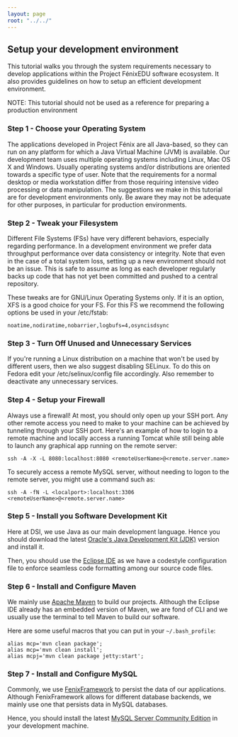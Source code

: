 ```yaml
---
layout: page
root: "../../"
---
```


## Setup your development environment

This tutorial walks you through the system requirements necessary to develop applications within the Project FénixEDU software ecosystem. It also provides guidelines on how to setup an efficient development environment.

NOTE: This tutorial should not be used as a reference for preparing a production environment

### Step 1 - Choose your Operating System

The applications developed in Project Fénix are all Java-based, so they can run on any platform for which a Java Virtual Machine (JVM) is available. Our development team uses multiple operating systems including Linux, Mac OS X and Windows. Usually operating systems and/or distributions are oriented towards a specific type of user. Note that the requirements for a normal desktop or media workstation differ from those requiring intensive video processing or data manipulation. The suggestions we make in this tutorial are for development environments only. Be aware they may not be adequate for other purposes, in particular for production environments.

### Step 2 - Tweak your Filesystem

Different File Systems (FSs) have very different behaviors, especially regarding performance. In a development environment we prefer data throughput performance over data consistency or integrity. Note that even in the case of a total system loss, setting up a new environment should not be an issue. This is safe to assume as long as each developer regularly backs up code that has not yet been committed and pushed to a central repository.

These tweaks are for GNU/Linux Operating Systems only.
If it is an option, XFS is a good choice for your FS. For this FS we recommend the following options be used in your /etc/fstab:

```noatime,nodiratime,nobarrier,logbufs=4,osyncisdsync```

### Step 3 - Turn Off Unused and Unnecessary Services

If you're running a Linux distribution on a machine that won't be used by different users, then we also suggest disabling SELinux. To do this on Fedora edit your /etc/selinux/config file accordingly. Also remember to deactivate any unnecessary services.


### Step 4 - Setup your Firewall

Always use a firewall! At most, you should only open up your SSH port. Any other remote access you need to make to your machine can be achieved by tunneling through your SSH port. Here's an example of how to login to a remote machine and locally access a running Tomcat while still being able to launch any graphical app running on the remote server:

```ssh -A -X -L 8080:localhost:8080 <remoteUserName>@<remote.server.name>```

To securely access a remote MySQL server, without needing to logon to the remote server, you might use a command such as:

```ssh -A -fN -L <localport>:localhost:3306 <remoteUserName>@<remote.server.name>```

### Step 5 - Install you Software Development Kit

Here at DSI, we use Java as our main development language. Hence you should download the latest [Oracle's Java Development Kit (JDK)][Java Oracle] version and install it.

Then, you should use the [Eclipse IDE][Eclipse] as we have a codestyle configuration file to enforce seamless code formatting among our source code files.

### Step 6 - Install and Configure Maven

We mainly use [Apache Maven][Maven] to build our projects. Although the Eclipse IDE already has an embedded version of Maven, we are fond of CLI and we usually use the terminal to tell Maven to build our software.

Here are some useful macros that you can put in your ```~/.bash_profile```:

    alias mcp='mvn clean package';
    alias mcp='mvn clean install';
    alias mcpj='mvn clean package jetty:start';

### Step 7 - Install and Configure MySQL

Commonly, we use [FenixFramework][FenixFramework] to persist the data of our applications. Although FenixFramework allows for different database backends, we mainly use one that persists data in MySQL databases.

Hence, you should install the latest [MySQL Server Community Edition][MySQL] in your development machine.

[FenixFramework]: http://fenix-framework.github.io/
[Eclipse]: http://www.eclipse.org/downloads/
[Maven]: http://maven.apache.org/
[MySQL]: http://dev.mysql.com/downloads/
[Java Oracle]: http://www.oracle.com/technetwork/java/javase/downloads/index.html